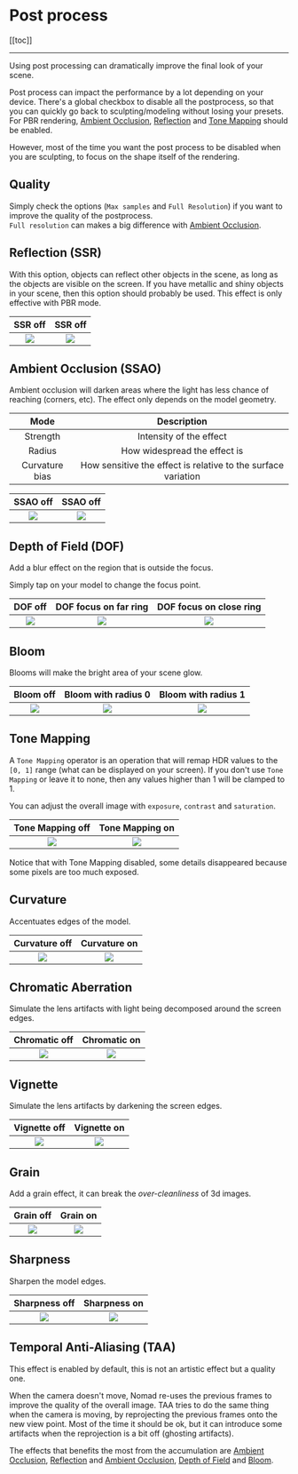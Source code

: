 # Post process

[[toc]]

---

Using post processing can dramatically improve the final look of your scene.

Post process can impact the performance by a lot depending on your device.
There's a global checkbox to disable all the postprocess, so that you can quickly go back to sculpting/modeling without losing your presets.
For PBR rendering, [Ambient Occlusion](#ambient-occlusion-ssao), [Reflection](#reflection-ssr) and [Tone Mapping](#tone-mapping) should be enabled.

However, most of the time you want the post process to be disabled when you are sculpting, to focus on the shape itself of the rendering.


## Quality
Simply check the options (`Max samples` and `Full Resolution`) if you want to improve the quality of the postprocess.  
`Full resolution` can makes a big difference with [Ambient Occlusion](#ambient-occlusion-ssao).


## Reflection (SSR)
With this option, objects can reflect other objects in the scene, as long as the objects are visible on the screen.
If you have metallic and shiny objects in your scene, then this option should probably be used.
This effect is only effective with PBR mode.


| SSR off                    | SSR off |
| :---:                      |:---:                    |
|![](./images/ssr-off.jpg)  | ![](./images/ssr-on.jpg) |


## Ambient Occlusion (SSAO)
Ambient occlusion will darken areas where the light has less chance of reaching (corners, etc).
The effect only depends on the model geometry.

| Mode           | Description            |
| :---:          | :---:                  |
| Strength       | Intensity of the effect         |
| Radius         | How widespread the effect is    |
| Curvature bias | How sensitive the effect is relative to the surface variation |


| SSAO off                   | SSAO off |
| :---:                      |:---:                      |
|![](./images/ssao-off.jpg)  | ![](./images/ssao-on.jpg) |


## Depth of Field (DOF)
Add a blur effect on the region that is outside the focus.

Simply tap on your model to change the focus point.

| DOF off                   | DOF focus on far ring     | DOF focus on close ring  |
| :---:                     |:---:                      |:---:                     |
|![](./images/dof-off.jpg)  |![](./images/dof-near.jpg) |![](./images/dof-far.jpg) |


## Bloom
Blooms will make the bright area of your scene glow.

| Bloom off                  | Bloom with radius 0       | Bloom with radius 1  |
| :---:                      |:---:                      |:---:                     |
|![](./images/bloom-off.jpg) |![](./images/bloom-r0.jpg) |![](./images/bloom-r1.jpg) |


## Tone Mapping
A `Tone Mapping` operator is an operation that will remap HDR values to the `[0, 1]` range (what can be displayed on your screen).
If you don't use `Tone Mapping` or leave it to none, then any values higher than 1 will be clamped to 1.

You can adjust the overall image with `exposure`, `contrast` and `saturation`.

| Tone Mapping off                  | Tone Mapping on   |
| :---:                      |:---:                    |
|![](./images/tone-off.jpg) |![](./images/tone-on.jpg) |

Notice that with Tone Mapping disabled, some details disappeared because some pixels are too much exposed.


## Curvature
Accentuates edges of the model.

| Curvature off              | Curvature on   |
| :---:                      |:---:                    |
|![](./images/curvature-off.jpg)  |![](./images/curvature-on.jpg) |


## Chromatic Aberration
Simulate the lens artifacts with light being decomposed around the screen edges.

| Chromatic off              | Chromatic on   |
| :---:                      |:---:                    |
|![](./images/chroma-off.jpg)  |![](./images/chroma-on.jpg) |


## Vignette
Simulate the lens artifacts by darkening the screen edges.

| Vignette off              | Vignette on   |
| :---:                      |:---:                    |
|![](./images/vignette-off.jpg)  |![](./images/vignette-on.jpg) |

## Grain
Add a grain effect, it can break the *over-cleanliness* of 3d images.

| Grain off                  | Grain on   |
| :---:                      |:---:                    |
|![](./images/grain-off.jpg)  |![](./images/grain-on.jpg) |


## Sharpness
Sharpen the model edges.

| Sharpness off                  | Sharpness on   |
| :---:                      |:---:                    |
|![](./images/sharpen-off.jpg)  |![](./images/sharpen-on.jpg) |


## Temporal Anti-Aliasing (TAA)
This effect is enabled by default, this is not an artistic effect but a quality one.

When the camera doesn't move, Nomad re-uses the previous frames to improve the quality of the overall image.
TAA tries to do the same thing when the camera is moving, by reprojecting the previous frames onto the new view point.
Most of the time it should be ok, but it can introduce some artifacts when the reprojection is a bit off (ghosting artifacts).

The effects that benefits the most from the accumulation are [Ambient Occlusion](#ambient-occlusion-ssao), [Reflection](#reflection-ssr) and [Ambient Occlusion](#ambient-occlusion-ssao), [Depth of Field](#dof) and [Bloom](#bloom).

